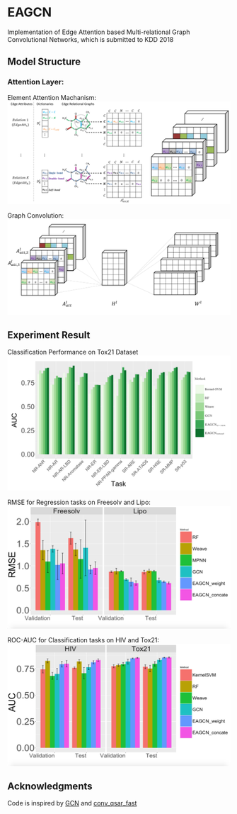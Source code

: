 # EAGCN
Implementation of Edge Attention based Multi-relational Graph Convolutional Networks, which is submitted to KDD 2018


## Model Structure
### Attention Layer:
Element Attention Machanism:
![Element Attention Machanism](./Chart/layers.png)

Graph Convolution:
![Graph Convolution](./Chart/axw.png)


## Experiment Result
Classification Performance on Tox21 Dataset
![Tox21 Classification AUC](./Chart/Tox21_12tasks.png)

RMSE for Regression tasks on  Freesolv and Lipo:
![](./Chart/RMSE.jpeg)

ROC-AUC for Classification tasks on HIV and Tox21:
![](./Chart/AUC.jpeg)


## Acknowledgments
Code is inspired by [GCN](https://github.com/tkipf/gcn) and [conv_qsar_fast](https://github.com/connorcoley/conv_qsar_fast)


